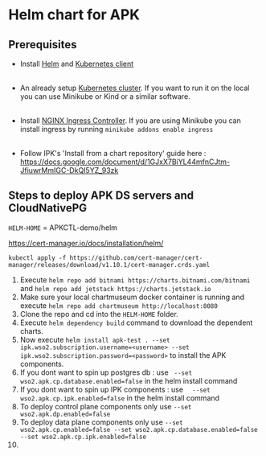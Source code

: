# Helm chart for APK

## Prerequisites

* Install [Helm](https://helm.sh/docs/intro/install/)
  and [Kubernetes client](https://kubernetes.io/docs/tasks/tools/install-kubectl/) <br><br>

* An already setup [Kubernetes cluster](https://kubernetes.io/docs/setup). If you want to run it on the local you can use Minikube or Kind or a similar software.<br><br>

* Install [NGINX Ingress Controller](https://kubernetes.github.io/ingress-nginx/deploy/). If you are using Minikube you can install ingress by running ```minikube addons enable ingress```<br><br>

* Follow IPK's 'Install from a chart repository' guide here : https://docs.google.com/document/d/1GJxX7BiYL44mfnCJtm-JfiuwrMmIGC-DkQI5YZ_93zk

## Steps to deploy APK DS servers and CloudNativePG

```HELM-HOME``` = APKCTL-demo/helm

https://cert-manager.io/docs/installation/helm/
```
kubectl apply -f https://github.com/cert-manager/cert-manager/releases/download/v1.10.1/cert-manager.crds.yaml
```
1. Execute ``` helm repo add bitnami https://charts.bitnami.com/bitnami ``` and ```helm repo add jetstack https://charts.jetstack.io```
2. Make sure your local chartmuseum docker container is running and execute ``` helm repo add chartmuseum http://localhost:8080 ```
3. Clone the repo and cd into the ```HELM-HOME``` folder.
4. Execute ``` helm dependency build ``` command to download the dependent charts.
5. Now execute ```helm install apk-test . --set ipk.wso2.subscription.username=<username> --set ipk.wso2.subscription.password=<password>``` to install the APK components.
6. If you dont want to spin up postgres db : use ```  --set wso2.apk.cp.database.enabled=false ``` in the helm install command
7. If you dont want to spin up IPK components : use ```   --set wso2.apk.cp.ipk.enabled=false ``` in the helm install command
8. To deploy control plane components only use ``` --set wso2.apk.dp.enabled=false ```
9. To deploy data plane components only use ``` --set wso2.apk.cp.enabled=false --set wso2.apk.cp.database.enabled=false --set wso2.apk.cp.ipk.enabled=false ```
10. 

